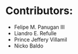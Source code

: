 # Contributors:
* Felipe M. Panugan III
* Liandro E. Refulle
* Prince Jeffery Villamil 
* Nicko Baldo 
